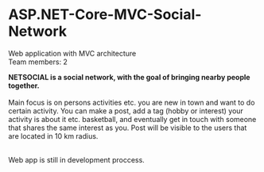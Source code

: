 # ASP.NET-Core-MVC-Social-Network

Web application with MVC architecture <br/>
Team members: 2 <br/>

**NETSOCIAL is a social network, with the goal of bringing nearby people together.**<br/> <br/>
Main focus is on persons activities etc. you are new in town and want to do certain activity. You can make a post, add a tag (hobby or interest) your activity is
about it etc. basketball, and eventually get in touch with someone that shares the same interest as you. Post will be visible to the users that are located in 10 km radius.
<br/><br/>

Web app is still in development proccess.
